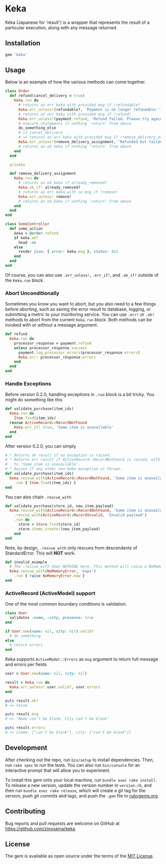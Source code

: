 # Keka

Keka (Japanese for 'result') is a wrapper that represents the result of a particular execution, along with any message returned.

## Installation

```ruby
gem 'keka'
```

## Usage

Below is an example of how the various methods can come together.

```ruby
class Order
  def refund(cancel_delivery = true)
    Keka.run do
      # returns an err keka with provided msg if !refundable?
      Keka.err_unless!(refundable?, 'Payment is no longer refundable.')
      # returns an err keka with provided msg if !refund!
      Keka.err_unless!(payment.refund, 'Refund failed. Please try again')
      # execute statements if nothing 'return' from above
      do_something_else
      # if cancel_delivery
      # => returns an err keka with provided msg if !remove_delivery_assignment
      Keka.err_unless!(remove_delivery_assignment, 'Refunded but failed to remove delivery.') if cancel_delivery
      # returns an ok keka if nothing 'return' from above
    end
  end

  private

  def remove_delivery_assignment
    Keka.run do
      # returns an ok keka if already_removed?
      Keka.ok_if! already_removed?
      # returns an err keka with no msg if !remove!
      Keka.err_unless! remove!
      # returns an ok keka if nothing 'return' from above
    end
  end
end

class SomeController
  def some_action
    keka = @order.refund
    if keka.ok?
      head :ok
    else
      render json: { error: keka.msg }, status: 422
    end
  end
end
```

Of course, you can also use `.err_unless!`, `.err_if!`, and `.ok_if!` outside
of the `Keka.run` block.

### Abort Unconditionally

Sometimes you know you want to abort, but you also need to a few things before aborting, such as saving the error result to database, logging, or submitting a metric to your monitoring service. You can use `.err!` or `.ok!` methods to abort from the current `Keka.run` block. Both methods can be invoked with or without a message argument.

```ruby
def refund
  Keka.run do
    processor_response = payment.refund
    unless processor_response.success
      payment.log_processor_errors(processor_response.errors)
      Keka.err! processor_response.errors
    end
  end
end
```

### Handle Exceptions

Before version 0.2.0, handling exceptions in `.run` block is a bit tricky. You might do something like this

```ruby
def validate_purchase(item_ids)
  Keka.run do
    Item.find(item_ids)
  rescue ActiveRecord::RecordNotFound
    Keka.err_if! true, 'Some item is unavailable'
  end
end
```

After version 0.2.0, you can simply
```ruby
# * Returns ok result if no exception is raised.
# * Returns err result if ActiveRecord::RecordNotFound is raised, with msg set
#   to 'Some item is unavailable'.
# * Raises if any other non-keka exception is thrown.
def validate_purchase(item_ids)
  Keka.rescue_with(ActiveRecord::RecordNotFound, 'Some item is unavailable')
    .run { Item.find(item_ids) }
end
```

You can also chain `.rescue_with`
```ruby
def validate_purchase(store_id, new_item_payload)
  Keka.rescue_with(ActiveRecord::RecordNotFound, 'Some item is unavailable')
    .rescue_with(ActiveRecord::RecordInvalid, 'Invalid payload')
    .run do
      store = Store.find(store_id)
      store.items.create!(new_item_payload)
    end
end
```

Note, by design, `.rescue_with` only rescues from descendants of StandardError. This will **NOT** work.
```ruby
def invalid_example
  # The .rescue_with does NOTHING here. This method will raise a NoMemoryError exception.
  Keka.rescue_with(NoMemoryError, 'oops')
    .run { raise NoMemoryError.new }
end
```

### ActiveRecord (ActiveModel) support

One of the most common boundary conditions is validation.

```ruby
class User
  validates :name, :city, presence: true
end

if User.new(name: nil, city: nil).valid?
  # do something
else
  # return errors
end
```

Keka supports `ActiveModel::Errors` as `msg` argument to return full message and errors per fields

```ruby
user = User.new(name: nil, city: nil)

result = Keka.run do
  Keka.err_unless! user.valid?, user.errors
end

puts result.ok?
# => false

puts result.msg
# => "Name can't be blank, City can't be blank"

puts result.errors
# => {name: ["can't be blank"], city: ["can't be blank"]}
```

## Development

After checking out the repo, run `bin/setup` to install dependencies. Then, run `rake spec` to run the tests. You can also run `bin/console` for an interactive prompt that will allow you to experiment.

To install this gem onto your local machine, run `bundle exec rake install`. To release a new version, update the version number in `version.rb`, and then run `bundle exec rake release`, which will create a git tag for the version, push git commits and tags, and push the `.gem` file to [rubygems.org](https://rubygems.org).

## Contributing

Bug reports and pull requests are welcome on GitHub at https://github.com/zinosama/keka.

## License

The gem is available as open source under the terms of the [MIT License](https://opensource.org/licenses/MIT).
